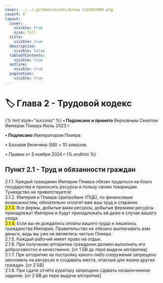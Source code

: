 ```yaml
---
cover: ../../.gitbook/assets/Group 1123456905.png
coverY: 0
layout:
  cover:
    visible: true
    size: full
  title:
    visible: true
  description:
    visible: false
  tableOfContents:
    visible: true
  outline:
    visible: true
  pagination:
    visible: true
---
```


# 🏷️ Глава 2 - Трудовой кодекс

{% hint style="success" %}
**•  Подписано и принято** Верховным Сенатом Империи Плиера Июль 2023 г

**•  Подписано** Императором Плиера

•  Базовая Величина (БВ) = 10 алмазов.

•  Правки от 3 ноября 2024 г
{% endhint %}

## Пункт 2.1 - Труд и обязанности граждан

2.1.1.  Каждый гражданин Империи Плиера обязан трудиться на благо государства и приносить ресурсы и пользу своим товарищам. Тунеядство не приветствуется!\
2.1.2.  Империя и Плиера-Центробанк (ПЦБ), по финансовым возможностям, обязательно оплатят вам ваш труд и старания.\
<mark style="color:blue;">2.1.3.</mark>  Все фермы, добытые вами ресурсы, добытые фермами ресурсы принадлежат Империи и будут принадлежать ей даже в случае вашего ухода.\
<mark style="color:blue;">2.1.4.</mark>  Если вы не дождались оплаты вашего труда и лишились гражданства Империи, Правительство не обязано выплачивать вам деньги, ведь вы уже не являетесь частью Плиера.\
2.1.5.  Каждый рабочий имеет право на отдых.\
2.1.6.  При получении алгоритма гражданин должен выполнять его добросовестно и качественно. \[от 1 БВ до пере выдачи алгоритма]\
2.1.7.  При алгоритме на постройку какого-либо сооружения запрещено экономить на ресурсах и создавать места, опасные для жизни других граждан. \[от 2 БВ]\
2.1.8.  При сдаче отчёта куратору запрещено сдавать незаконченное задание. \[от 2 БВ до пере выдачи алгоритма]
